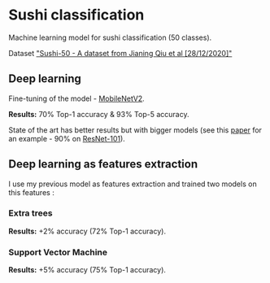 # Sushi classification

Machine learning model for sushi classification (50 classes).

Dataset ["Sushi-50 - A dataset from Jianing Qiu et al [28/12/2020]"](https://homepages.inf.ed.ac.uk/rbf/CVonline/Imagedbase.htm)

## Deep learning

Fine-tuning of the model - [MobileNetV2](https://arxiv.org/abs/1801.04381).

**Results:** 70% Top-1 accuracy & 93% Top-5 accuracy.

State of the art has better results but with bigger models (see this [paper](https://bmvc2019.org/wp-content/uploads/papers/0839-paper.pdf) for an example - 90% on [ResNet-101](https://arxiv.org/abs/1512.03385)).

## Deep learning as features extraction

I use my previous model as features extraction and trained two models on this features :

### Extra trees

**Results:** +2% accuracy (72% Top-1 accuracy).

### Support Vector Machine

**Results:** +5% accuracy (75% Top-1 accuracy).